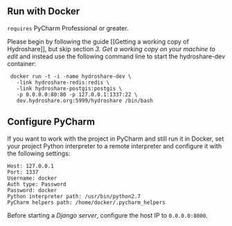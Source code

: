 ## Run with Docker

`requires` PyCharm Professional  or greater.

Please begin by following the guide [[Getting a working copy of Hydroshare]], but skip section _3. Get a working copy on your machine to edit_ and instead use the following command line to start the hydroshare-dev container:
 
     docker run -t -i -name hydroshare-dev \
       -link hydroshare-redis:redis \
       -link hydroshare-postgis:postgis \
       -p 0.0.0.0:80:80 -p 127.0.0.1:1337:22 \
       dev.hydroshare.org:5999/hydroshare /bin/bash 

## Configure PyCharm
 
If you want to work with the project in PyCharm and still run it in Docker, set your project Python interpreter to a remote interpreter and configure it with the following settings:
 
    Host: 127.0.0.1
    Port: 1337
    Username: docker
    Auth type: Password
    Password: docker
    Python interpreter path: /usr/bin/python2.7
    PyCharm helpers path: /home/docker/.pycharm_helpers
 
Before starting a *Django server*, configure the host IP to `0.0.0.0:8000`.